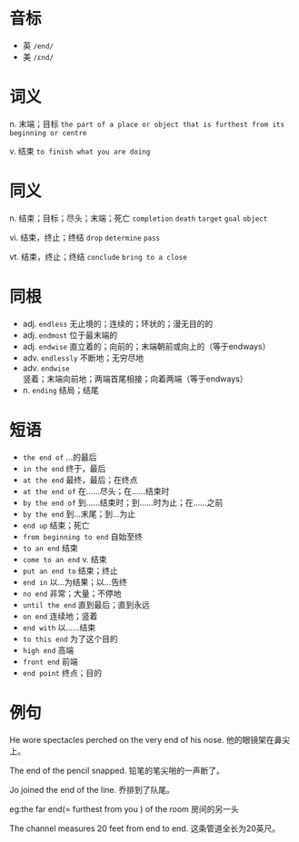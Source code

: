 # 音标

- 英 `/end/`
- 美 `/ɛnd/`

# 词义

n. 末端；目标
`the part of a place or object that is furthest from its beginning or centre`

v. 结束
`to finish what you are doing`

# 同义

n. 结束；目标；尽头；末端；死亡
`completion` `death` `target` `goal` `object`

vi. 结束，终止；终结
`drop` `determine` `pass`

vt. 结束，终止；终结
`conclude` `bring to a close`

# 同根

- adj. `endless` 无止境的；连续的；环状的；漫无目的的
- adj. `endmost` 位于最末端的
- adj. `endwise` 直立着的；向前的；末端朝前或向上的（等于endways）
- adv. `endlessly` 不断地；无穷尽地
- adv. `endwise` 竖着；末端向前地；两端首尾相接；向着两端（等于endways）
- n. `ending` 结局；结尾

# 短语

- `the end of` …的最后
- `in the end` 终于，最后
- `at the end` 最终，最后；在终点
- `at the end of` 在……尽头；在……结束时
- `by the end of` 到……结束时；到……时为止；在……之前
- `by the end` 到…末尾；到…为止
- `end up` 结束；死亡
- `from beginning to end` 自始至终
- `to an end` 结束
- `come to an end` v. 结束
- `put an end to` 结束；终止
- `end in` 以…为结果；以…告终
- `no end` 非常；大量；不停地
- `until the end` 直到最后；直到永远
- `on end` 连续地；竖着
- `end with` 以……结束
- `to this end` 为了这个目的
- `high end` 高端
- `front end` 前端
- `end point` 终点；目的

# 例句

He wore spectacles perched on the very end of his nose.
他的眼镜架在鼻尖上。

The end of the pencil snapped.
铅笔的笔尖啪的一声断了。

Jo joined the end of the line.
乔排到了队尾。

eg:the far end(= furthest from you ) of the room
房间的另一头

The channel measures 20 feet from end to end.
这条管道全长为20英尺。


